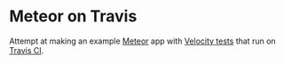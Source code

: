 # Meteor on Travis
Attempt at making an example [Meteor](https://www.meteor.com/) app with [Velocity tests](http://velocity.meteor.com/) that run on [Travis CI](https://travis-ci.org/).
